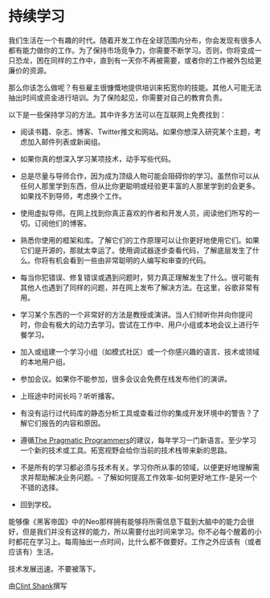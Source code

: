 # 持续学习

我们生活在一个有趣的时代。随着开发工作在全球范围内分布，你会发现有很多人都有能力做你的工作。为了保持市场竞争力，你需要不断学习。否则，你将变成一只恐龙，困在同样的工作中，直到有一天你不再被需要，或者你的工作被外包给更廉价的资源。

那么你该怎么做呢？有些雇主很慷慨地提供培训来拓宽你的技能。其他人可能无法抽出时间或资金进行培训。为了保险起见，你需要对自己的教育负责。

以下是一些保持学习的方法。其中许多方法可以在互联网上免费找到：

- 阅读书籍、杂志、博客、Twitter推文和网站。如果你想深入研究某个主题，考虑加入邮件列表或新闻组。

- 如果你真的想深入学习某项技术，动手写些代码。

- 总是尽量与导师合作，因为成为顶级人物可能会阻碍你的学习。虽然你可以从任何人那里学到东西，但从比你更聪明或经验更丰富的人那里学到的会更多。如果找不到导师，考虑换个工作。

- 使用虚拟导师。在网上找到你真正喜欢的作者和开发人员，阅读他们所写的一切。订阅他们的博客。

- 熟悉你使用的框架和库。了解它们的工作原理可以让你更好地使用它们。如果它们是开源的，那就太幸运了。使用调试器逐步查看代码，了解底层发生了什么。你将有机会看到一些由非常聪明的人编写和审查的代码。

- 每当你犯错误、修复错误或遇到问题时，努力真正理解发生了什么。很可能有其他人也遇到了同样的问题，并在网上发布了解决方法。在这里，谷歌非常有用。

- 学习某个东西的一个非常好的方法是教授或演讲。当人们倾听你并向你提问时，你会有极大的动力去学习。尝试在工作中、用户小组或本地会议上进行午餐学习。

- 加入或组建一个学习小组（如模式社区）或一个你感兴趣的语言、技术或领域的本地用户组。

- 参加会议。如果你不能参加，很多会议会免费在线发布他们的演讲。

- 上班途中时间长吗？听听播客。

- 有没有运行过代码库的静态分析工具或查看过你的集成开发环境中的警告？了解它们报告的内容和原因。

- 遵循[The Pragmatic Programmers](http://www.pragprog.com/titles/tpp/the-pragmatic-programmer)的建议，每年学习一门新语言。至少学习一个新的技术或工具。拓宽视野会给你当前的技术栈带来新的思路。

- 不是所有的学习都必须与技术有关。学习你所从事的领域，以便更好地理解需求并帮助解决业务问题。- 了解如何提高工作效率-如何更好地工作-是另一个不错的选择。

- 回到学校。

能够像《黑客帝国》中的Neo那样拥有能够将所需信息下载到大脑中的能力会很好，但是我们并没有这样的能力，所以需要付出时间来学习。你不必每个醒着的小时都花在学习上。每周抽出一点时间，比什么都不做要好。工作之外应该有（或者应该有）生活。

技术发展迅速。不要被落下。

由[Clint Shank](http://programmer.97things.oreilly.com/wiki/index.php/Clint_Shank)撰写

